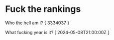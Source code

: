 # Fuck the rankings

Who the hell am I?
{ 3334037 }

What fucking year is it?
[ 2024-05-08T21:00:00Z ]
